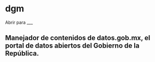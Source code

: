 # dgm
Abrir para ___

## Manejador de contenidos de datos.gob.mx, el portal de datos abiertos del Gobierno de la República.
